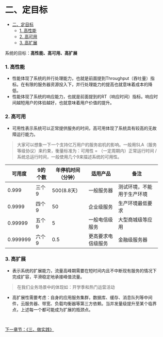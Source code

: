 二、定目标
=============
- [二、定目标](#二、定目标)
    - [1. 高性能](#1高性能)
    - [2. 高可用](#2高可用)
    - [3. 高扩展](#3高扩展)


系统的目标：**高性能、高可用、高扩展**
### 1. 高性能
- 性能体现了系统的并行处理能力，也就是前面提到Throughput（吞吐量）指标。在有限的服务器资源投入下，并行处理能力的提高也就意味着成本的降低。
- 性能体现了系统的响应能力，也就是前面提到的RT（响应时间）指标。响应时间越短用户的体验越好，也就意味着用户价值的提升。
### 2. 高可用
- 可用性表示系统可以正常提供服务的时间，高可用体现了系统具有较高的无故障运行能力。

> 大家可以想象一下一个支持亿万用户的服务宕机的影响。一般用SLA（服务等级协议）来约束，衡量标准为：可用性 = （一定周期内）正常运行时间 / 系统总运行时间，一般使用几个9来描述系统的可用性。

|  可用度  | 9的个数  | 年停机时间（分钟） | 适用产品 | 备注 |
|  ----  | ----  | ----  | ----  | ----  |
| 0.999 | 三个9 | 500(8.8天) | 一般服务器 | 测试环境，不能用于生产环境 |
| 0.9999 | 四个9 | 50 | 企业级服务 | 生产环境最低要求    |
| 0.99999 | 五个9 | 5 | 一般电信级服务 | 大型商城级等应用 |
| 0.999999 | 六个9 | 0.5 | 更高要求电信级服务 | 金融级服务器 |

### 3. 高扩展
- 表示系统的扩展能力，流量高峰期需要在短时间内且不中断现有服务的情况下完成扩容，平滑稳定地承接峰值流量。
> 在我们业务场景中的体现如：开学季和热门运营活动
- 高扩展性需要考虑：自身的应用服务集群，数据库、缓存、消息队列等中间件，云服务器、带宽、负载均衡器等第三方依赖。当并发量级提升至某个临界点，上述每一个都可能成为扩展的瓶颈点。

&nbsp;

[ 下一章节：《三、做实践》 ](./三、做实践.md)